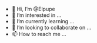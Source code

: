 - 👋 Hi, I’m @Elpupe
- 👀 I’m interested in ...
- 🌱 I’m currently learning ...
- 💞️ I’m looking to collaborate on ...
- 📫 How to reach me ...

<!---
Elpupe/Elpupe is a ✨ special ✨ repository because its `README.md` (this file) appears on your GitHub profile.
You can click the Preview link to take a look at your changes.
--->
